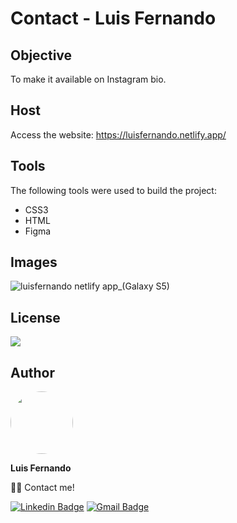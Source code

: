 # Contact - Luis Fernando

## Objective

To make it available on Instagram bio.

## Host

Access the website: https://luisfernando.netlify.app/
 
## Tools

The following tools were used to build the project:

- CSS3
- HTML
- Figma

## Images
![luisfernando netlify app_(Galaxy S5)](https://user-images.githubusercontent.com/67171626/130609670-ec6667e5-cb4c-4794-8cac-9a8203ceb60d.png)

## License
<img src="https://img.shields.io/github/license/luisfernandodass/doebrasil"/>

## Author

 <img style="border-radius: 50%;" src="https://avatars.githubusercontent.com/u/67171626?s=460&u=609fc063322b859752a5675bd4e17657e650a389&v=4" width="100px;" alt=""/>
 
 <b>Luis Fernando</b>
 
👋🏽 Contact me!

[![Linkedin Badge](https://img.shields.io/badge/-Luis-blue?style=flat-square&logo=Linkedin&logoColor=white&link=https://www.linkedin.com/in/luisfernando/)](https://www.linkedin.com/in/luisfernando/) 
[![Gmail Badge](https://img.shields.io/badge/-luisfernandodass@gmail.com-c14438?style=flat-square&logo=Gmail&logoColor=white&link=mailto:luisfernandodass@gmail.com)](mailto:luisfernandodass@gmail.com)

